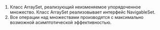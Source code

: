 1. Класс ArraySet, реализующий неизменяемое упорядоченное множество.
Класс ArraySet реализовывает интерфейс NavigableSet.
2. Все операции над множествами производятся с максимально возможной асимптотической эффективностью.

